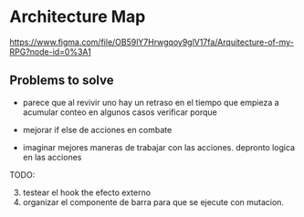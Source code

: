 # Architecture Map

https://www.figma.com/file/OB59lY7Hrwgqoy9glV17fa/Arquitecture-of-my-RPG?node-id=0%3A1

## Problems to solve

- parece que al revivir uno hay un retraso en el tiempo que empieza a acumular conteo en algunos casos verificar porque

- mejorar if else de acciones en combate
- imaginar mejores maneras de trabajar con las acciones. depronto logica en las acciones

TODO:

3. testear el hook the efecto externo
4. organizar el componente de barra para que se ejecute con mutacion.
